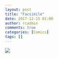 ```yaml
---
layout: post
title: "Facsimile"
date: 2017-12-15 01:00
author: rcadmin
comments: true
categories: [Comics]
tags: []
---
```

<a href="../comics/2017/12/15/facsimile"><img src="http://dl.bitsmack.com/comics/20171215.jpg" /></a>
